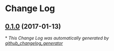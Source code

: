 # Change Log

## [0.1.0](https://github.com/kevinoid/swagger-spec-validator/tree/0.1.0) (2017-01-13)


\* *This Change Log was automatically generated by [github_changelog_generator](https://github.com/skywinder/Github-Changelog-Generator)*

